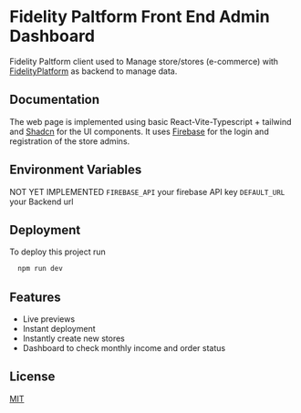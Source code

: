 # Fidelity Paltform Front End Admin Dashboard

Fidelity Paltform client used to Manage store/stores (e-commerce) with [FidelityPlatform](https://github.com/zusby/LoyalityPlatform) as backend to manage data.

## Documentation

The web page is implemented using basic React-Vite-Typescript + tailwind and [Shadcn](https://ui.shadcn.com/) for the UI components. It uses [Firebase](https://firebase.google.com/) for the login and registration of the store admins.

## Environment Variables

NOT YET IMPLEMENTED
`FIREBASE_API` your firebase API key
`DEFAULT_URL` your Backend url

## Deployment

To deploy this project run

```bash
  npm run dev
```

## Features

- Live previews
- Instant deployment
- Instantly create new stores
- Dashboard to check monthly income and order status

## License

[MIT](https://choosealicense.com/licenses/mit/)
